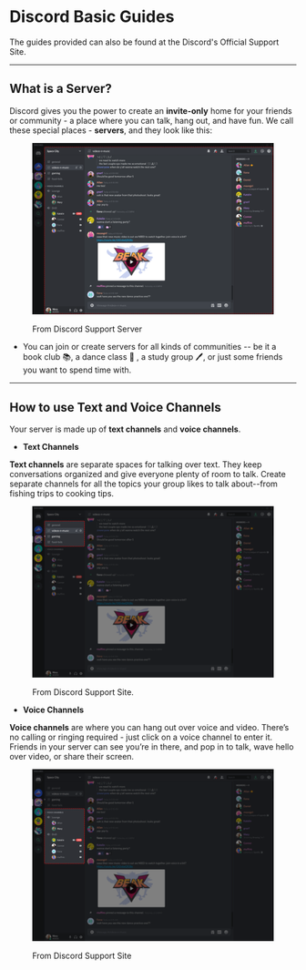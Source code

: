 # Discord Basic Guides

The guides provided can also be found at the Discord's Official Support Site.

***

## What is a Server?

Discord gives you the power to create an **invite-only** home for your friends or community - a place where you can talk, hang out, and have fun. We call these special places - **servers**, and they look like this:

<figure><img src="../.gitbook/assets/image (7).png" alt=""><figcaption><p>From Discord Support Server</p></figcaption></figure>

* You can join or create servers for all kinds of communities -- be it a book club 📚, a dance class 💃 , a study group 🖊️, or just some friends you want to spend time with. &#x20;

***

## How to use Text and Voice Channels

Your server is made up of **text channels** and **voice channels**.&#x20;

* **Text Channels**

**Text channels** are separate spaces for talking over text. They keep conversations organized and give everyone plenty of room to talk. Create separate channels for all the topics your group likes to talk about--from fishing trips to cooking tips.&#x20;

<figure><img src="../.gitbook/assets/image (8).png" alt=""><figcaption><p>From Discord Support Site.</p></figcaption></figure>

* **Voice Channels**

**Voice channels** are where you can hang out over voice and video. There’s no calling or ringing required - just click on a voice channel to enter it. Friends in your server can see you’re in there, and pop in to talk, wave hello over video, or share their screen.&#x20;

<figure><img src="../.gitbook/assets/image (9).png" alt=""><figcaption><p>From Discord Support Site</p></figcaption></figure>
